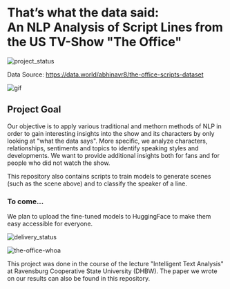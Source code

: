 # That’s what the data said: <br> An NLP Analysis of Script Lines from the US TV-Show "The Office"

![project_status](https://img.shields.io/badge/ProjectStatus-done-green)

Data Source: https://data.world/abhinavr8/the-office-scripts-dataset

![gif](https://tenor.com/ovkh.gif)

## Project Goal
Our objective is to apply various traditional and methorn methods of NLP in order to gain interesting insights into the show and its characters by only looking at "what the data says". More specific, we analyze characters, relationships, sentiments and topics to identify speaking styles and developments. We want to provide additional insights both for fans and for people who did not watch
the show.

This repository also contains scripts to train models to generate scenes (such as the scene above) and to classify the speaker of a line. 

### To come...
We plan to upload the fine-tuned models to HuggingFace to make them easy accessible for everyone.

![delivery_status](https://img.shields.io/badge/DeliveryStatus-implementing-yellow)

![the-office-whoa](https://user-images.githubusercontent.com/87521684/226451449-217a1c25-535c-4b3a-9377-8305765eb320.gif)

This project was done in the course of the lecture "Intelligent Text Analysis" at Ravensburg Cooperative State University (DHBW).
The paper we wrote on our results can also be found in this repository.
